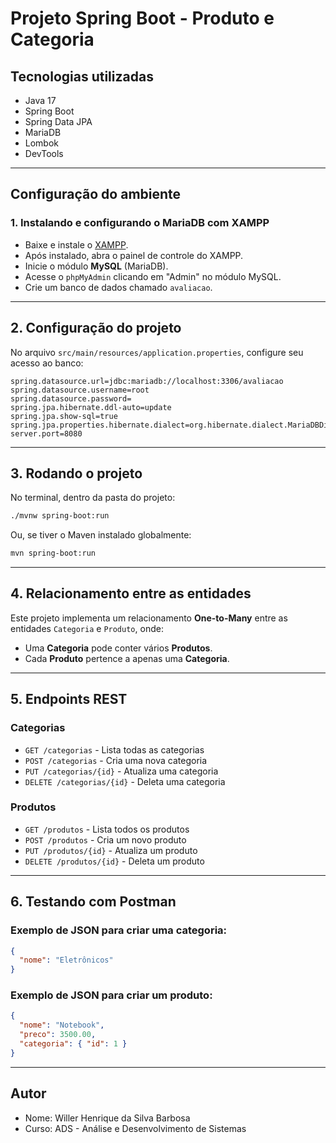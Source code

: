 # Projeto Spring Boot - Produto e Categoria

## Tecnologias utilizadas
- Java 17
- Spring Boot
- Spring Data JPA
- MariaDB
- Lombok
- DevTools

---

## Configuração do ambiente

### 1. Instalando e configurando o MariaDB com XAMPP
- Baixe e instale o [XAMPP](https://www.apachefriends.org/index.html).
- Após instalado, abra o painel de controle do XAMPP.
- Inicie o módulo **MySQL** (MariaDB).
- Acesse o `phpMyAdmin` clicando em "Admin" no módulo MySQL.
- Crie um banco de dados chamado `avaliacao`.

---

## 2. Configuração do projeto

No arquivo `src/main/resources/application.properties`, configure seu acesso ao banco:

```properties
spring.datasource.url=jdbc:mariadb://localhost:3306/avaliacao
spring.datasource.username=root
spring.datasource.password=
spring.jpa.hibernate.ddl-auto=update
spring.jpa.show-sql=true
spring.jpa.properties.hibernate.dialect=org.hibernate.dialect.MariaDBDialect
server.port=8080
```

---

## 3. Rodando o projeto

No terminal, dentro da pasta do projeto:

```bash
./mvnw spring-boot:run
```

Ou, se tiver o Maven instalado globalmente:

```bash
mvn spring-boot:run
```

---

## 4. Relacionamento entre as entidades

Este projeto implementa um relacionamento **One-to-Many** entre as entidades `Categoria` e `Produto`, onde:
- Uma **Categoria** pode conter vários **Produtos**.
- Cada **Produto** pertence a apenas uma **Categoria**.

---

## 5. Endpoints REST

### Categorias
- `GET /categorias` - Lista todas as categorias
- `POST /categorias` - Cria uma nova categoria
- `PUT /categorias/{id}` - Atualiza uma categoria
- `DELETE /categorias/{id}` - Deleta uma categoria

### Produtos
- `GET /produtos` - Lista todos os produtos
- `POST /produtos` - Cria um novo produto
- `PUT /produtos/{id}` - Atualiza um produto
- `DELETE /produtos/{id}` - Deleta um produto

---

## 6. Testando com Postman

### Exemplo de JSON para criar uma categoria:
```json
{
  "nome": "Eletrônicos"
}
```

### Exemplo de JSON para criar um produto:
```json
{
  "nome": "Notebook",
  "preco": 3500.00,
  "categoria": { "id": 1 }
}
```

---

## Autor
- Nome: Willer Henrique da Silva Barbosa
- Curso: ADS - Análise e Desenvolvimento de Sistemas
